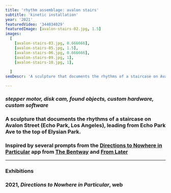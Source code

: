 ```yaml
---
title: 'rhythm assemblage: avalon stairs'
subtitle: 'kinetic installation'
year: '2021'
featuredVideo: '344034029'
featuredImage: [avalon-stairs-02.jpg, 1.5]
images:
  [
    [avalon-stairs-03.jpg, 0.666666],
    [avalon-stairs-05.jpg, 1.5],
    [avalon-stairs-06.jpg, 0.666666],
    [avalon-stairs-09.jpg, 1],
    [avalon-stairs-10.jpg, 1],
    
  ]
seoDescr: 'A sculpture that documents the rhythms of a staircase on Avalon Street (Echo Park, Los Angeles), leading from Echo Park Ave to the top of Elysian Park. Inspired by several prompts from the Directions to Nowhere in Particular app. '

---
```


### _stepper motor, disk cam, found objects, custom hardware, custom software_

### A sculpture that documents the rhythms of a staircase on Avalon Street (Echo Park, Los Angeles), leading from Echo Park Ave to the top of Elysian Park. 

### Inspired by several prompts from the [Directions to Nowhere in Particular](https://www.directionstonowhere.com/) app from [The Bentway](https://www.thebentway.ca/) and [From Later](https://fromlater.com/)

---

### **Exhibitions**

### 2021, _Directions to Nowhere in Particular_, web
